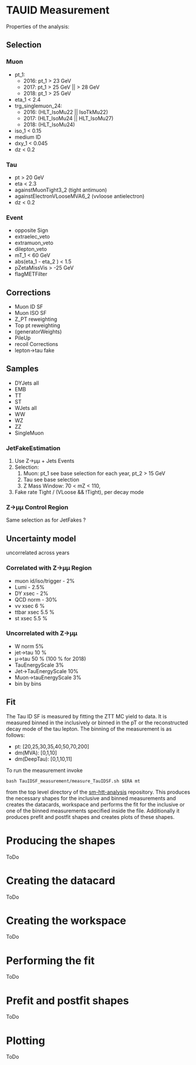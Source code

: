 # TAUID Measurement

Properties of the analysis: 
## Selection

### Muon

* pt_1:
    * 2016: pt_1 > 23 GeV
    * 2017: pt_1 > 25 GeV || > 28 GeV
    * 2018: pt_1 > 25 GeV
* eta_1 < 2.4
* trg_singlemuon_24:
    * 2016: (HLT_IsoMu22 || IsoTkMu22)
    * 2017: (HLT_IsoMu24 || HLT_IsoMu27)
    * 2018: (HLT_IsoMu24)
* iso_1 < 0.15
* medium ID
* dxy_1 < 0.045
* dz < 0.2

### Tau

* pt > 20 GeV
* eta < 2.3
* againstMuonTight3_2 (tight antimuon)
* againstElectronVLooseMVA6_2 (vvloose antielectron)
* dz < 0.2

### Event

* opposite Sign
* extraelec_veto
* extramuon_veto
* dilepton_veto
* mT_1 < 60 GeV
* abs(eta_1 - eta_2 ) < 1.5 
* pZetaMissVis > -25 GeV
* flagMETFilter

## Corrections

* Muon ID SF
* Muon ISO SF
* Z_PT reweighting
* Top pt reweighting
* (generatorWeights)
* PileUp
* recoil Corrections
* lepton->tau fake 


## Samples

* DYJets all
* EMB
* TT
* ST
* WJets all
* WW
* WZ
* ZZ
* SingleMuon

### JetFakeEstimation

1. Use Z->µµ + Jets Events
2. Selection: 
   1. Muon: pt_1 see base selection for each year, pt_2 > 15 GeV
   2. Tau see base selection
   3. Z Mass Window:  70 < mZ < 110,
3. Fake rate Tight / (VLoose && !Tight), per decay mode

### Z->µµ Control Region

Same selection as for JetFakes ?

## Uncertainty model

uncorrelated across years

### Correlated with Z->µµ Region

* muon id/iso/trigger - 2%
* Lumi - 2.5%
* DY xsec - 2%
* QCD norm - 30%
* vv xsec 6 %
* ttbar xsec 5.5 %
* st xsec 5.5 %
  
### Uncorrelated with Z->µµ

* W norm 5%
* jet->tau 10 %
* µ->tau 50 % (100 % for 2018)
* TauEnergyScale 3%
* Jet->TauEnergyScale 10%
* Muon->tauEnergyScale 3%
* bin by bins

## Fit

The Tau ID SF is measured by fitting the ZTT MC yield to data. It is measured binned in the inclusively or binned in the pT or the reconstructed decay mode of the tau lepton. The binning of the measurement is as follows:

* pt: [20,25,30,35,40,50,70,200]
* dm(MVA): [0,1,10]
* dm(DeepTau): [0,1,10,11]

To run the measurement invoke
```shell
bash TauIDSF_measurement/measure_TauIDSF.sh $ERA mt
```
from the top level directory of the [sm-htt-analysis](https://github.com/KIT-CMS/sm-htt-analysis) repository. This produces the necessary shapes for the inclusive and binned measurements and creates the datacards, workspace and performs the fit for the inclusive or one of the binned measurements specified inside the file. Additionally it produces prefit and postfit shapes and creates plots of these shapes.

# Producing the shapes

ToDo

# Creating the datacard

ToDo

# Creating the workspace

ToDo

# Performing the fit

ToDo

# Prefit and postfit shapes

ToDo

# Plotting

ToDo
